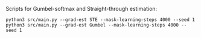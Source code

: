 Scripts for Gumbel-softmax and Straight-through estimation:
```
python3 src/main.py --grad-est STE --mask-learning-steps 4000 --seed 1
python3 src/main.py --grad-est Gumbel --mask-learning-steps 4000 --seed 1
```
